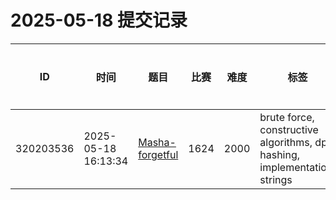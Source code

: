 # 2025-05-18 提交记录

 | ID | 时间 | 题目 | 比赛 | 难度 | 标签 | 结果 | 测试用例 | 运行时间 | 内存消耗 |
 |----|------|-----|-----|------|-----|------|---------|--------|----------|
 | 320203536 | 2025-05-18  16:13:34 | [Masha-forgetful](https://codeforces.com/problemset/problem/1624/E) | 1624 | 2000 | brute force, constructive algorithms, dp, hashing, implementation, strings | WRONG_ANSWER | 0 | 30ms | 0KB |